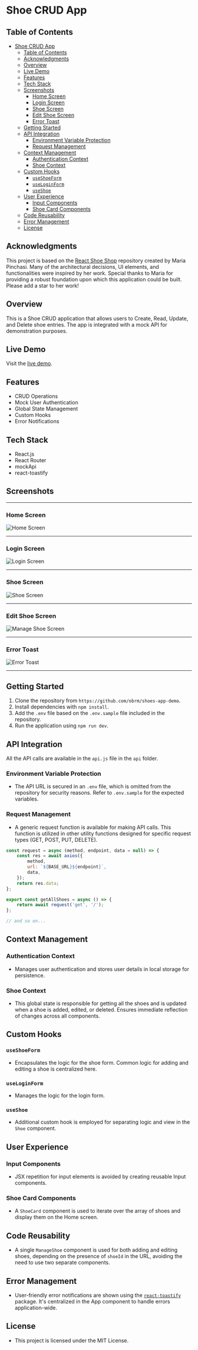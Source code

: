 # Shoe CRUD App

## Table of Contents

- [Shoe CRUD App](#shoe-crud-app)
  - [Table of Contents](#table-of-contents)
  - [Acknowledgments](#acknowledgments)
  - [Overview](#overview)
  - [Live Demo](#live-demo)
  - [Features](#features)
  - [Tech Stack](#tech-stack)
  - [Screenshots](#screenshots)
    - [Home Screen](#home-screen)
    - [Login Screen](#login-screen)
    - [Shoe Screen](#shoe-screen)
    - [Edit Shoe Screen](#edit-shoe-screen)
    - [Error Toast](#error-toast)
  - [Getting Started](#getting-started)
  - [API Integration](#api-integration)
    - [Environment Variable Protection](#environment-variable-protection)
    - [Request Management](#request-management)
  - [Context Management](#context-management)
    - [Authentication Context](#authentication-context)
    - [Shoe Context](#shoe-context)
  - [Custom Hooks](#custom-hooks)
    - [`useShoeForm`](#useshoeform)
    - [`useLoginForm`](#useloginform)
    - [`useShoe`](#useshoe)
  - [User Experience](#user-experience)
    - [Input Components](#input-components)
    - [Shoe Card Components](#shoe-card-components)
  - [Code Reusability](#code-reusability)
  - [Error Management](#error-management)
  - [License](#license)


## Acknowledgments

This project is based on the [React Shoe Shop](https://github.com/MariaPinchasi/react-shoe-shop) repository created by Maria Pinchasi. Many of the architectural decisions, UI elements, and functionalities were inspired by her work. Special thanks to Maria for providing a robust foundation upon which this application could be built. Please add a star to her work!

## Overview

This is a Shoe CRUD application that allows users to Create, Read, Update, and Delete shoe entries. The app is integrated with a mock API for demonstration purposes.

## Live Demo

Visit the [live demo](https://obrm-shoe-app-demo.netlify.app).

## Features

- CRUD Operations
- Mock User Authentication
- Global State Management
- Custom Hooks
- Error Notifications



## Tech Stack

- React.js
- React Router
- mockApi
- react-toastify

## Screenshots

---
### Home Screen
![Home Screen](src/assets/home.png)

---
### Login Screen
![Login Screen](src/assets/login.png)

---

### Shoe Screen
![Shoe Screen](src/assets/shoe.png)

---

### Edit Shoe Screen
![Manage Shoe Screen](src/assets/manage_shoe.png)

---

### Error Toast 
![Error Toast](src/assets/error.png)

---
## Getting Started

1. Clone the repository from `https://github.com/obrm/shoes-app-demo`.
2. Install dependencies with `npm install`.
3. Add the `.env` file based on the `.env.sample` file included in the repository.
4. Run the application using `npm run dev`.



## API Integration

All the API calls are available in the `api.js` file in the `api` folder.
### Environment Variable Protection

- The API URL is secured in an `.env` file, which is omitted from the repository for security reasons. Refer to `.env.sample` for the expected variables.

### Request Management

- A generic request function is available for making API calls. This function is utilized in other utility functions designed for specific request types (GET, POST, PUT, DELETE).

```javascript
const request = async (method, endpoint, data = null) => {
    const res = await axios({
        method,
        url: `${BASE_URL}${endpoint}`,
        data,
    });
    return res.data;
};

export const getAllShoes = async () => {
    return await request('get', '/');
};

// and so on...
```



## Context Management

### Authentication Context

- Manages user authentication and stores user details in local storage for persistence.

### Shoe Context

- This global state is responsible for getting all the shoes and is updated when a shoe is added, edited, or deleted. Ensures immediate reflection of changes across all components.



## Custom Hooks

### `useShoeForm`

- Encapsulates the logic for the shoe form. Common logic for adding and editing a shoe is centralized here.

### `useLoginForm`

- Manages the logic for the login form.

### `useShoe`

- Additional custom hook is employed for separating logic and view in the `Shoe` component.


## User Experience

### Input Components

- JSX repetition for input elements is avoided by creating reusable Input components. 

### Shoe Card Components

- A `ShoeCard` component is used to iterate over the array of shoes and display them on the Home screen.


## Code Reusability

- A single `ManageShoe` component is used for both adding and editing shoes, depending on the presence of `shoeId` in the URL, avoiding the need to use two separate components.


## Error Management

- User-friendly error notifications are shown using the [`react-toastify`](https://www.npmjs.com/package/react-toastify) package. It's centralized in the App component to handle errors application-wide.


## License

- This project is licensed under the MIT License.



